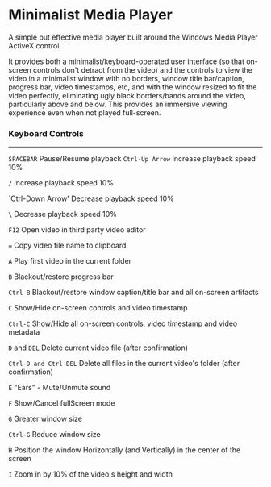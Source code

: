 Minimalist Media Player
=====================

A simple but effective media player built around the Windows Media Player ActiveX control.

It provides both a minimalist/keyboard-operated user interface (so that on-screen controls don't detract from the video) and the controls to view the video in a minimalist window with no borders, window title bar/caption, progress bar, video timestamps, etc, and with the window resized to fit the video perfectly, eliminating ugly black borders/bands around the video, particularly above and below. This provides an immersive viewing experience even when not played full-screen.

### Keyboard Controls
---------------------

`SPACEBAR`				Pause/Resume playback
`Ctrl-Up Arrow`			Increase playback speed 10%

`/`						Increase playback speed 10%

`Ctrl-Down Arrow'		Decrease playback speed 10%

`\`						Decrease playback speed 10%

`F12`					Open video in third party video editor

`=`						Copy video file name to clipboard

`A`						Play first video in the current folder

`B`						Blackout/restore progress bar

`Ctrl-B`				Blackout/restore window caption/title bar and all on-screen artifacts

`C`						Show/Hide on-screen controls and video timestamp

`Ctrl-C`				Show/Hide all on-screen controls, video timestamp and video metadata

`D` and `DEL`			Delete current video file (after confirmation)

`Ctrl-D and Ctrl-DEL`	Delete all files in the current video's folder (after confirmation)

`E`						"Ears" - Mute/Unmute sound

`F`						Show/Cancel fullScreen mode

`G`						Greater window size

`Ctrl-G`				Reduce window size

`H`						Position the window Horizontally (and Vertically) in the center of the screen

`I`						Zoom in by 10% of the video's height and width

	
